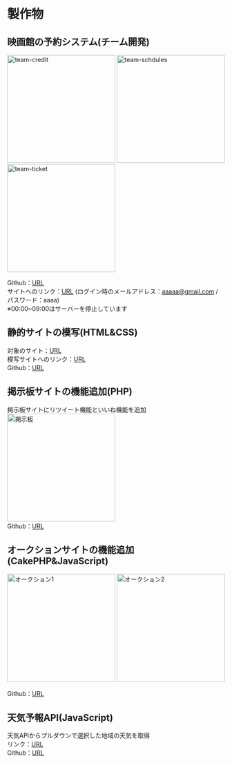 
# 製作物

## 映画館の予約システム(チーム開発)
<img height="250" alt="team-credit" src="https://user-images.githubusercontent.com/71806630/118693100-b68ed400-b845-11eb-9d2a-8e15ff838b84.png">   <img height="250" alt="team-schdules" src="https://user-images.githubusercontent.com/71806630/118697996-e1c7f200-b84a-11eb-927a-902e398fd103.png"> <img height="250" alt="team-ticket" src="https://user-images.githubusercontent.com/71806630/118699000-ffe22200-b84b-11eb-99df-b3a5055545d7.png">

Github：[URL](https://github.com/labotinc/codegym-team6/tree/develop)<br>
サイトへのリンク：[URL](http://quelcinemas.com/main/top) (ログイン時のメールアドレス：aaaaa@gmail.com / パスワード：aaaa)<br>
※00:00~09:00はサーバーを停止しています

## 静的サイトの模写(HTML&CSS)
対象のサイト：[URL](https://www.nri.com/jp/company/whats/story06)<br>
模写サイトへのリンク：[URL](https://hayato-nima.github.io/quelcode-html/nri/index.html)<br>
Github：[URL](https://github.com/hayato-nima/quelcode-html/tree/feature/html-challenge1)


## 掲示板サイトの機能追加(PHP)
掲示板サイトにリツイート機能といいね機能を追加<br>
<img height="250" alt="掲示板" src="https://user-images.githubusercontent.com/71806630/118713991-72a7c900-b85d-11eb-87a4-35bba5090b80.png"><br>
Github：[URL](https://github.com/hayato-nima/quelcode-php/tree/feature/php-challenge)

## オークションサイトの機能追加(CakePHP&JavaScript)

<img height="250" alt="オークション1" src="https://user-images.githubusercontent.com/71806630/118726113-d0dba880-b86b-11eb-8804-c553aed2f5ed.png">  <img height="250" alt="オークション2" src="https://user-images.githubusercontent.com/71806630/118726771-c077fd80-b86c-11eb-8477-31db7ebf823a.png">



Github：[URL](https://github.com/hayato-nima/quelcode-cakephp/tree/feature/js-challenge2)

## 天気予報API(JavaScript)
天気APIからプルダウンで選択した地域の天気を取得<br>
リンク：[URL](https://hayato-nima.github.io/quelcode-js/js-weather/weather.html)<br>
Github：[URL](https://github.com/hayato-nima/quelcode-js/tree/feature/js-challenge1)


